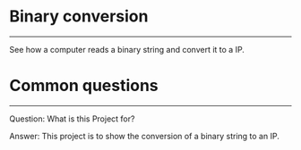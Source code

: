# Binary conversion
------------
See how a computer reads a binary string and convert it to a IP.

# Common questions
------------
Question: What is this Project for?

Answer: This project is to show the conversion of a binary string to an IP.
